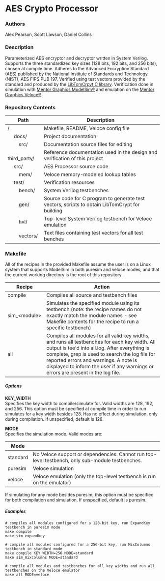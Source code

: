 # AES Crypto Processor

### Authors

Alex Pearson, Scott Lawson, Daniel Collins

### Description

Parameterized AES encryptor and decryptor written in System Verilog. Supports the three standardized key sizes (128 bits, 192 bits, and 256 bits), chosen at compile time. Adheres to the Advanced Encryption Standard (AES) published by the National Institute of Standards and Technology (NIST), AES FIPS PUB 197. Verified using test vectors provided by the standard and produced by the [LibTomCrpyt C library](https://github.com/libtom/libtomcrypt). Verification done in simulation with [Mentor Graphics ModelSim&reg;](https://www.mentor.com/products/fv/modelsim/) and emulation on the [Mentor Graphics Veloce&reg;](https://www.mentor.com/products/fv/emulation-systems/).

### Repository Contents

| Path                      | Description
|---------------------------|------------
| /                         | Makefile, README, Veloce config file
| &emsp; docs/              | Project documentation
| &emsp;&emsp; src/         | Documentation source files for editing
| &emsp;&emsp; third_party/ | Reference documentation used in the design and verification of this project
| &emsp; src/               | AES Processor source code
| &emsp;&emsp; mem/         | Veloce memory-modeled lookup tables
| &emsp; test/              | Verification resources
| &emsp;&emsp; bench/       | System Verilog testbenches
| &emsp;&emsp; gen/         | Source code for C program to generate test vectors, scripts to obtain LibTomCrypt for building
| &emsp;&emsp; hvl/         | Top-level System Verilog testbench for Veloce emulation
| &emsp;&emsp; vectors/     | Text files containing test vectors for all test benches

### Makefile

All of the recipes in the provided Makefile assume the user is on a Linux system that supports ModelSim in both puresim and veloce modes, and that the current working directory is the root of this repository.

| Recipe        | Action
|---------------| ------
| compile       | Compiles all source and testbench files
| sim_<module\> | Simulates the specified module using its testbench (note: the recipe names do not exactly match the module names - see Makefile contents for the recipe to run a specific testbench)
| all           | Compiles all modules for all valid key widths, and runs all testbenches for each key width. All output is tee'd into all.log. After everything is complete, grep is used to search the log file for reported errors and warnings. A note is displayed to inform the user if any warnings or errors are present in the log file.

##### Options

**KEY_WIDTH**  
Specifies the key width to compile/simulate for. Valid widths are 128, 192, and 256. This option must be specified at compile time in order to run simulates for a key width besides 128. Has no effect during simulation, only during compilation. If unspecified, default is 128.

**MODE**  
Specifies the simulation mode. Valid modes are:

| Mode     ||
|----------|---
| standard | No Veloce support or dependencies. Cannot run top-level testbench, only sub-module testbenches.
| puresim  | Veloce simulation 
| veloce   | Veloce emulation (only the top-level testbench is run on the emulator)

If simulating for any mode besides puresim, this option must be specified for both compilation and simulation. If unspecified, default is puresim.

##### Examples

    # compiles all modules configured for a 128-bit key, run ExpandKey testbench in puresim mode
    make compile
    make sim_expandkey
    
    # compile all modules configured for a 256-bit key, run MixColumns testbench in standard mode
    make compile KEY_WIDTH=256 MODE=standard
    make sim_mixcolumns MODE=standard

    # compile all modules and testbenches for all key widths and run all testbenches on the Veloce emulator
    make all MODE=veloce
